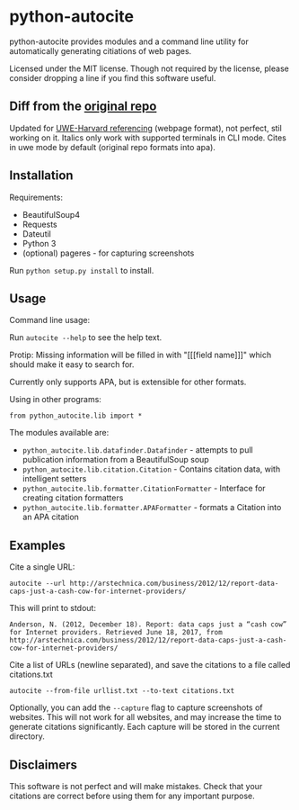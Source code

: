 python-autocite
============

python-autocite provides modules and a command line utility
for automatically generating citiations of web pages.

Licensed under the MIT license. Though not required by the
license, please consider dropping a line if you find this
software useful.


Diff from the [original repo](https://github.com/thenaterhood/python-autocite)
-----------
Updated for [UWE-Harvard referencing](https://www.uwe.ac.uk/study/study-support/study-skills/referencing/uwe-bristol-harvard#webpages) (webpage format), not perfect, stil working on it. Italics only work with supported terminals in CLI mode. Cites in uwe mode by default (original repo formats into apa).

Installation
------------

Requirements:

* BeautifulSoup4
* Requests
* Dateutil
* Python 3
* (optional) pageres - for capturing screenshots

Run `python setup.py install` to install.

Usage
-----------
Command line usage:

Run `autocite --help` to see the help text.

Protip: Missing information will be filled in with "[[[field name]]]" which should make it easy to search for.

Currently only supports APA, but is extensible for other formats.

Using in other programs:

`from python_autocite.lib import *`

The modules available are:
* `python_autocite.lib.datafinder.Datafinder` - attempts to pull
publication information from a BeautifulSoup soup
* `python_autocite.lib.citation.Citation` - Contains citation data, 
with intelligent setters
* `python_autocite.lib.formatter.CitationFormatter` - Interface for
creating citation formatters
* `python_autocite.lib.formatter.APAFormatter` - formats a Citation
into an APA citation

Examples
-----------

Cite a single URL:

`autocite --url http://arstechnica.com/business/2012/12/report-data-caps-just-a-cash-cow-for-internet-providers/`

This will print to stdout:

`Anderson, N. (2012, December 18). Report: data caps just a “cash cow” for Internet providers. Retrieved June 18, 2017, from http://arstechnica.com/business/2012/12/report-data-caps-just-a-cash-cow-for-internet-providers/`

Cite a list of URLs (newline separated), and save the citations to a file called citations.txt

`autocite --from-file urllist.txt --to-text citations.txt`

Optionally, you can add the `--capture` flag to capture screenshots of websites. This will not work for all
websites, and may increase the time to generate citations significantly. Each capture will be stored in the current
directory.

Disclaimers
-----------
This software is not perfect and will make mistakes. Check that
your citations are correct before using them for any important
purpose.

